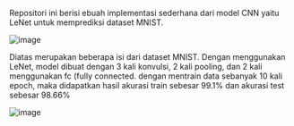 Repositori ini berisi ebuah implementasi sederhana dari model CNN yaitu LeNet untuk memprediksi dataset MNIST.

![image](https://github.com/user-attachments/assets/7f448d1b-b23b-4265-8cf5-89fbe6ae4339)

Diatas merupakan beberapa isi dari dataset MNIST. Dengan menggunakan LeNet, model dibuat dengan 3 kali konvulsi, 2 kali pooling, dan 2 kali menggunakan fc (fully connected. dengan mentrain data sebanyak 10 kali epoch, maka didapatkan hasil akurasi train sebesar 99.1% dan akurasi test sebesar 98.66%


![image](https://github.com/user-attachments/assets/42956210-a786-439a-834a-707db8387f95)

